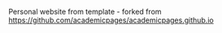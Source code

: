 Personal website from template - forked from https://github.com/academicpages/academicpages.github.io
